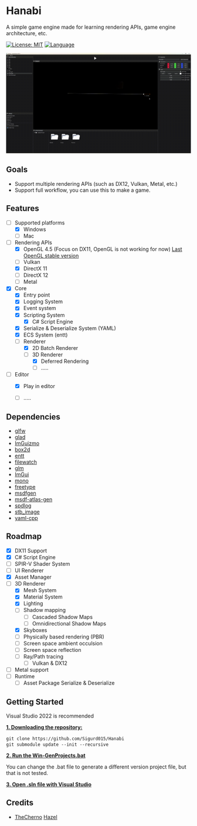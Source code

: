 # Hanabi

A simple game engine made for learning rendering APIs, game engine architecture, etc.

[![License: MIT](https://img.shields.io/badge/License-MIT-blue.svg)](https://opensource.org/licenses/MIT)
[![Language](https://img.shields.io/badge/language-C++-blue.svg)](https://isocpp.org/)

![](https://github.com/Sigurd015/Hanabi/blob/main/images/preview.gif)

## Goals
- Support multiple rendering APIs (such as DX12, Vulkan, Metal, etc.)
- Support full workflow, you can use this to make a game.

## Features
- [ ] Supported platforms
  - [x] Windows
  - [ ] Mac

- [ ] Rendering APIs
  - [x] OpenGL 4.5 (Focus on DX11, OpenGL is not working for now) [Last OpenGL stable version](https://github.com/Sigurd015/Hanabi/tree/db3dd61f69282f66c70edad9f264cac89a241c83)
  - [ ] Vulkan
  - [x] DirectX 11
  - [ ] DirectX 12
  - [ ] Metal

- [x] Core
  - [x] Entry point
  - [x] Logging System
  - [x] Event system
  - [x] Scripting System
    - [x] C# Script Engine
  - [x] Serialize & Deserialize System (YAML)
  - [x] ECS System (entt)
  - [ ] Renderer 
    - [x] 2D Batch Renderer
    - [ ] 3D Renderer
      - [x] Deferred Rendering 
      - [ ] .....

- [ ] Editor  
  - [x] Play in editor
  - [ ] .....


## Dependencies
- [glfw](https://github.com/glfw/glfw)
- [glad](https://github.com/Dav1dde/glad)
- [ImGuizmo](https://github.com/CedricGuillemet/ImGuizmo)
- [box2d](https://github.com/erincatto/box2d)
- [entt](https://github.com/skypjack/entt)
- [filewatch](https://github.com/ThomasMonkman/filewatch)
- [glm](https://github.com/g-truc/glm/tree/master)
- [ImGui](https://github.com/ocornut/imgui)
- [mono](https://github.com/mono/mono)
- [freetype](https://github.com/freetype/freetype)
- [msdfgen](https://github.com/Chlumsky/msdfgen)
- [msdf-atlas-gen](https://github.com/Chlumsky/msdf-atlas-gen)
- [spdlog](https://github.com/gabime/spdlog)
- [stb_image](https://github.com/nothings/stb/blob/master/stb_image.h)
- [yaml-cpp](https://github.com/jbeder/yaml-cpp)

## Roadmap
- [X] DX11 Support
- [X] C# Script Engine
- [ ] SPIR-V Shader System
- [ ] UI Renderer
- [X] Asset Manager
- [ ] 3D Renderer
  - [X] Mesh System
  - [X] Material System
  - [X] Lighting
  - [ ] Shadow mapping
    - [ ] Cascaded Shadow Maps
    - [ ] Omnidirectional Shadow Maps
  - [x] Skyboxes
  - [ ] Physically based rendering (PBR)
  - [ ] Screen space ambient occulsion
  - [ ] Screen space reflection
  - [ ] Ray/Path tracing
    - [ ] Vulkan & DX12
- [ ] Metal support
- [ ] Runtime
  - [ ] Asset Package Serialize & Deserialize

## Getting Started

Visual Studio 2022 is recommended

<ins>**1. Downloading the repository:**</ins>

```
git clone https://github.com/Sigurd015/Hanabi
git submodule update --init --recursive
```

<ins>**2. Run the [Win-GenProjects.bat](https://github.com/Sigurd015/Hanabi/blob/main/Win-GenProjects.bat)**</ins>

You can change the .bat file to generate a different version project file, but that is not tested.

<ins>**3. Open .sln file with Visual Studio**</ins>

## Credits

- [TheCherno](https://www.youtube.com/@TheCherno) [Hazel](https://github.com/TheCherno/Hazel)
